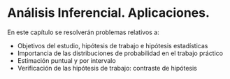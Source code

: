 # Análisis Inferencial. Aplicaciones.

En este capítulo se resolverán problemas relativos a:

- Objetivos del estudio, hipótesis de trabajo e hipótesis estadísticas
- Importancia de las distribuciones de probabilidad en el trabajo práctico
- Estimación puntual y por intervalo
- Verificación de las hipótesis de trabajo: contraste de hipótesis
